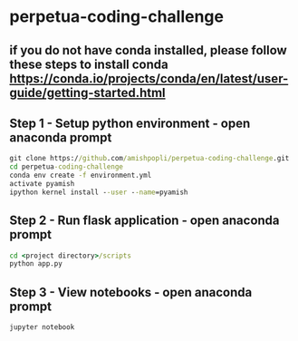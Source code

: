 # perpetua-coding-challenge

## if you do not have conda installed, please follow these steps to install conda https://conda.io/projects/conda/en/latest/user-guide/getting-started.html

## Step 1 - Setup python environment - open anaconda prompt

```cmd
git clone https://github.com/amishpopli/perpetua-coding-challenge.git
cd perpetua-coding-challenge
conda env create -f environment.yml
activate pyamish
ipython kernel install --user --name=pyamish
```
## Step 2 - Run flask application - open anaconda prompt

```cmd
cd <project directory>/scripts
python app.py
```

## Step 3 - View notebooks - open anaconda prompt

```cmd
jupyter notebook
```